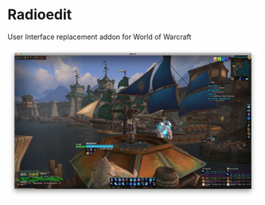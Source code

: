 # Radioedit
User Interface replacement addon for World of Warcraft

![R1](https://github.com/YellowDi/Radioedit/raw/master/images/R6.png)
